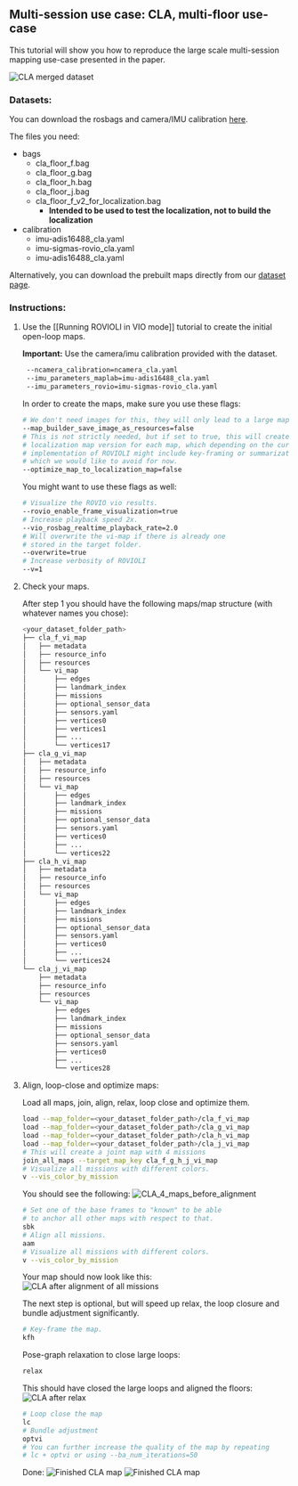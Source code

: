 ## Multi-session use case: CLA, multi-floor use-case

This tutorial will show you how to reproduce the large scale multi-session mapping use-case presented in the paper.

![CLA merged dataset](https://github.com/ethz-asl/maplab/wiki/images/cla/cla_1.png)

### Datasets:

You can download the rosbags and camera/IMU calibration [here](https://github.com/ethz-asl/maplab/wiki/Sample-Datasets#cla-dataset-from-the-paper).

The files you need:
 * bags
   * cla_floor_f.bag
   * cla_floor_g.bag
   * cla_floor_h.bag
   * cla_floor_j.bag
   * cla_floor_f_v2_for_localization.bag 
     * **Intended to be used to test the localization, not to build the localization**
 * calibration
   * imu-adis16488_cla.yaml
   * imu-sigmas-rovio_cla.yaml
   * imu-adis16488_cla.yaml

Alternatively, you can download the prebuilt maps directly from our [dataset page](https://github.com/ethz-asl/maplab/wiki/Sample-Datasets#cla-dataset-from-the-paper).

### Instructions:

 1. Use the [[Running ROVIOLI in VIO mode]] tutorial to create the initial open-loop maps.

    **Important:** Use the camera/imu calibration provided with the dataset.
    ```bash
     --ncamera_calibration=ncamera_cla.yaml
     --imu_parameters_maplab=imu-adis16488_cla.yaml 
     --imu_parameters_rovio=imu-sigmas-rovio_cla.yaml
    ```
    In order to create the maps, make sure you use these flags:
    ```bash
    # We don't need images for this, they will only lead to a large map folder.
    --map_builder_save_image_as_resources=false
    # This is not strictly needed, but if set to true, this will create a
    # localization map version for each map, which depending on the current 
    # implementation of ROVIOLI might include key-framing or summarization,
    # which we would like to avoid for now.
    --optimize_map_to_localization_map=false
    ```
    You might want to use these flags as well:
    ```bash
    # Visualize the ROVIO vio results.
    --rovio_enable_frame_visualization=true
    # Increase playback speed 2x.
    --vio_rosbag_realtime_playback_rate=2.0
    # Will overwrite the vi-map if there is already one 
    # stored in the target folder.
    --overwrite=true
    # Increase verbosity of ROVIOLI
    --v=1
    ```
 
 2. Check your maps.

    After step 1 you should have the following maps/map structure (with whatever names you chose):
    ```bash
    <your_dataset_folder_path>
    ├── cla_f_vi_map
    │   ├── metadata
    │   ├── resource_info
    │   ├── resources
    │   └── vi_map
    │       ├── edges
    │       ├── landmark_index
    │       ├── missions
    │       ├── optional_sensor_data
    │       ├── sensors.yaml
    │       ├── vertices0
    │       ├── vertices1
    │       ├── ...
    │       └── vertices17
    ├── cla_g_vi_map
    │   ├── metadata
    │   ├── resource_info
    │   ├── resources
    │   └── vi_map
    │       ├── edges
    │       ├── landmark_index
    │       ├── missions
    │       ├── optional_sensor_data
    │       ├── sensors.yaml
    │       ├── vertices0
    │       ├── ...
    │       └── vertices22
    ├── cla_h_vi_map
    │   ├── metadata
    │   ├── resource_info
    │   ├── resources
    │   └── vi_map
    │       ├── edges
    │       ├── landmark_index
    │       ├── missions
    │       ├── optional_sensor_data
    │       ├── sensors.yaml
    │       ├── vertices0
    │       ├── ...
    │       └── vertices24
    └── cla_j_vi_map
        ├── metadata
        ├── resource_info
        ├── resources
        └── vi_map
            ├── edges
            ├── landmark_index
            ├── missions
            ├── optional_sensor_data
            ├── sensors.yaml
            ├── vertices0
            ├── ...        
            └── vertices28
    ```
 3. Align, loop-close and optimize maps:

    Load all maps, join, align, relax, loop close and optimize them.
    ```bash
    load --map_folder=<your_dataset_folder_path>/cla_f_vi_map
    load --map_folder=<your_dataset_folder_path>/cla_g_vi_map
    load --map_folder=<your_dataset_folder_path>/cla_h_vi_map
    load --map_folder=<your_dataset_folder_path>/cla_j_vi_map
    # This will create a joint map with 4 missions
    join_all_maps --target_map_key cla_f_g_h_j_vi_map
    # Visualize all missions with different colors.
    v --vis_color_by_mission
    ```
    You should see the following:
    ![CLA_4_maps_before_alignment](https://github.com/ethz-asl/maplab/wiki/images/cla/cla_2.png)

    ```bash
    # Set one of the base frames to "known" to be able 
    # to anchor all other maps with respect to that.
    sbk
    # Align all missions.
    aam
    # Visualize all missions with different colors.
    v --vis_color_by_mission
    ```
    Your map should now look like this:
    ![CLA after alignment of all missions](https://github.com/ethz-asl/maplab/wiki/images/cla/cla_3.png)


    The next step is optional, but will speed up relax, the loop closure and bundle adjustment significantly.
    ```bash
    # Key-frame the map.
    kfh
    ```

    Pose-graph relaxation to close large loops:
    ```bash
    relax
    ```

    This should have closed the large loops and aligned the floors:
    ![CLA after relax](https://github.com/ethz-asl/maplab/wiki/images/cla/cla_4.png)

    ```bash
    # Loop close the map
    lc
    # Bundle adjustment
    optvi
    # You can further increase the quality of the map by repeating
    # lc + optvi or using --ba_num_iterations=50
    ```
    Done:
    ![Finished CLA map](https://github.com/ethz-asl/maplab/wiki/images/cla/cla_6.png)
    ![Finished CLA map](https://github.com/ethz-asl/maplab/wiki/images/cla/cla_7.png)
    




